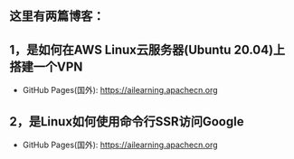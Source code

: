 ## 这里有两篇博客：
## 1，是如何在AWS Linux云服务器(Ubuntu 20.04)上搭建一个VPN
* GitHub Pages(国外): https://ailearning.apachecn.org
## 2，是Linux如何使用命令行SSR访问Google
* GitHub Pages(国外): https://ailearning.apachecn.org
